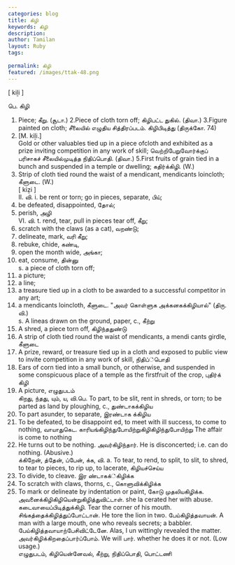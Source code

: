 ```yaml
---
categories: blog
title: கிழி
keywords: கிழி
description: 
author: Tamilan
layout: Ruby
tags: 
 
permalink: கிழி
featured: /images/ttak-48.png
---
```

  
[ kiḻi ]  
  
பெ. கிழி  
1. Piece; கீறு. (சூடா.) 2.Piece of cloth torn off; கிழிபட்ட துகில். (திவா.) 3.Figure painted on cloth; சீலையில் எழுதிய சித்திரப்படம். கிழிபிடித்து (திருக்கோ. 74)  
4. [M. kiḻi.]  
Gold or other valuables tied up in a piece ofcloth and exhibited as a prize inviting competition in any work of skill; வெற்றிபேறுவோர்க்குப் பரிசாகச் சீலையில்முடித்த நிதிப்பொதி. (திவா.) 5.First fruits of grain tied in a bunch and suspended in a temple or dwelling; கதிர்க்கிழி. (W.)  
6. Strip of cloth tied round the waist of a mendicant, mendicants loincloth; கீளுடை. (W.)  
[ kiẕi ]  
II. வி. i. be rent or torn; go in pieces, separate, பிய்;  
2. be defeated, disappointed, தோல்;  
3. perish, அழி  
VI. வி. t. rend, tear, pull in pieces tear off, கீறு;  
2. scratch with the claws (as a cat), வறண்டு;  
3. delineate, mark, வரி கீறு;  
4. rebuke, chide, கண்டி,  
5. open the month wide, அங்கா;  
6. eat, consume, தின்னு  
s. a piece of cloth torn off;  
2. a picture;  
3. a line;  
4. a treasure tied up in a cloth to be awarded to a successful competitor in any art;  
5. a mendicants loincloth, கீளுடை. "அவர் கொள்ளுக அக்கனகக்கிழியால்" (திரு. வி.)  
s. A lineas drawn on the ground, paper, c., கீற்று  
2. A shred, a piece torn off, கிழிந்ததுண்டு  
3. A strip of cloth tied round the waist of mendicants, a mendi cants girdle, கீளுடை  
4. A prize, reward, or treasure tied up in a cloth and exposed to public view to invite competition in any work of skill, நிதிப்்பொதி  
5. Ears of corn tied into a small bunch, or otherwise, and suspended in some conspicuous place of a temple as the firstfruit of the crop, புதிர்க் கிழி  
6. A picture, எழுதுபடம்  
கிறது, ந்தது, யும், ய, வி.பெ. To part, to be slit, rent in shreds, or torn; to be parted as land by ploughing, c., துண்டாகக்கிழிய  
2. To part asunder, to separate, இரண்டாக க்கிழிய  
3. To be defeated, to be disappoint ed, to meet with ill success, to come to nothing, வாயாதுகெட. காரியங்கிழிந்துபோயிற்றுகிழிகிழிந்துபோயிற்று The affair is come to nothing  
2. He turns out to be nothing. அவர்கிழிந்தார். He is disconcerted; i.e. can do nothing. (Abusive.)  
க்கிறேன், த்தேன், ப்பேன், க்க, வி. a. To tear, to rend, to split, to slit, to shred, to tear to pieces, to rip up, to lacerate, கிழியச்செய்ய  
2. To divide, to cleave. இர ண்டாகக்்கிழிக்க  
3. To scratch with claws, thorns, c., கொளுவிக்கிழிக்க  
4. To mark or delineate by indentation or paint, கோடு முதலியகிழிக்க. அவனைக்கிழிகிழியென்றுகிழித்துவிட்டாள். she la cerated her with abuse. கடைவாயைப்பிடித்துக்கிழி. Tear the corner of his mouth. சிங்கத்தைக்கிழித்துப்போட்டான். He tore the lion in two. பேய்கிழித்தவாயன். A man with a large mouth, one who reveals secrets; a babbler. பேய்கிழித்தவாயாற்பேசிவிட்டேனே. Alas, I un wittingly revealed the matter. அவர்கிழிக்கிறதைப்பார்ப்போம். We will பார். whether he does it or not. (Low usage.)  
எழுதுபடம், கிழியென்னேவல், கீற்று, நிதிப்பொதி, பொட்டணி
